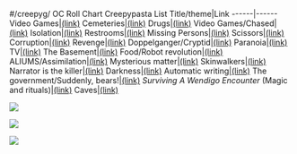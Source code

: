 #/creepyg/ OC Roll Chart Creepypasta List
Title/theme|Link
------|------
Video Games|[(link)](https://archive.4plebs.org/x/thread/35215590/#35263004)
Cemeteries|[(link)](https://archive.4plebs.org/x/thread/35215590/#35264574)
Drugs|[(link)](https://archive.4plebs.org/x/thread/35215590/#35267192)
Video Games/Chased|[(link)](https://archive.4plebs.org/x/thread/35215590/#35267192)
Isolation|[(link)](https://archive.4plebs.org/x/thread/35215590/#35273587)
Restrooms|[(link)](https://archive.4plebs.org/x/thread/35215590/#35273696)
Missing Persons|[(link)](https://archive.4plebs.org/x/thread/35215590/#35281871)
Scissors|[(link)](https://archive.4plebs.org/x/thread/35215590/#35282897)
Corruption|[(link)](https://archive.4plebs.org/x/thread/35215590/#35285761)
Revenge|[(link)](https://archive.4plebs.org/x/thread/35215590/#35289582)
Doppelganger/Cryptid|[(link)](https://archive.4plebs.org/x/thread/35215590/#35295681)
Paranoia|[(link)](https://archive.4plebs.org/x/thread/35215590/#35300627)
TV|[(link)](https://archive.4plebs.org/x/thread/35215590/#35319078)
The Basement|[(link)](https://archive.4plebs.org/x/thread/35215590/#35324776)
Food/Robot revolution|[(link)](https://archive.4plebs.org/x/thread/35215590/#35327260)
ALIUMS/Assimilation|[(link)](https://archive.4plebs.org/x/thread/35333372/#35333638)
Mysterious matter|[(link)](https://archive.4plebs.org/x/thread/35333372/#35343006)
Skinwalkers|[(link)](https://archive.4plebs.org/x/thread/35358927/#35369837)
Narrator is the killer|[(link)](https://archive.4plebs.org/x/thread/35358927/#35374819)
Darkness|[(link)](https://archive.4plebs.org/x/thread/35358927/#35379519)
Automatic writing|[(link)](https://archive.4plebs.org/x/thread/35358927/#35379389)
The government/Suddenly, bears!|[(link)](https://archive.4plebs.org/x/thread/35385346/#35387487!)
*Surviving A Wendigo Encounter* (Magic and rituals)|[(link)](https://rentry.org/wendigo-encounter)
Caves|[(link)](https://archive.4plebs.org/x/thread/35385346/#35393788)

![](https://files.catbox.moe/9lssp4.png)

![](https://files.catbox.moe/ztqm2f.jpg)

![](https://files.catbox.moe/vutqwd.png)